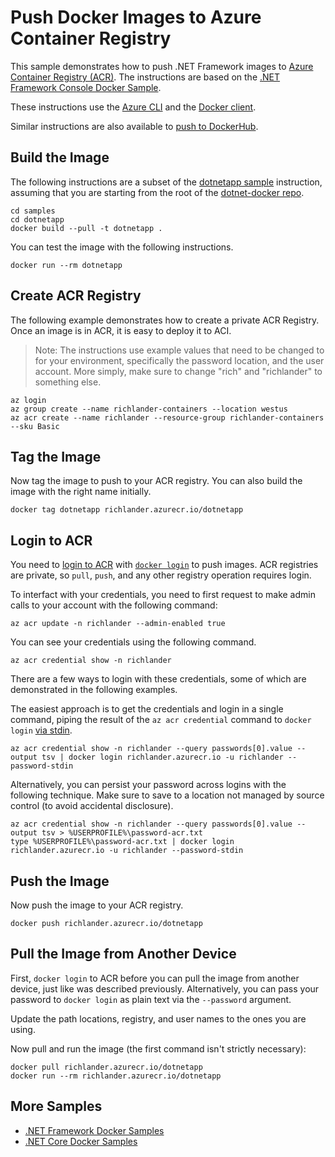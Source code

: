 # Push Docker Images to Azure Container Registry

This sample demonstrates how to push .NET Framework images to [Azure Container Registry (ACR)](https://docs.microsoft.com/azure/container-registry/container-registry-get-started-portal). The instructions are based on the [.NET Framework Console Docker Sample](README.md).

These instructions use the [Azure CLI](https://docs.microsoft.com/cli/azure/install-azure-cli) and the [Docker client](https://www.docker.com/products/docker).

Similar instructions are also available to [push to DockerHub](push-image-to-dockerhub.md).

## Build the Image

The following instructions are a subset of the [dotnetapp sample](dotnetapp/README.md) instruction, assuming that you are starting from the root of the [dotnet-docker repo](https://github.com/dotnet/dotnet-docker).

```console
cd samples
cd dotnetapp
docker build --pull -t dotnetapp .
```

You can test the image with the following instructions.

```console
docker run --rm dotnetapp
```

## Create ACR Registry

The following example demonstrates how to create a private ACR Registry. Once an image is in ACR, it is easy to deploy it to ACI.

> Note: The instructions use example values that need to be changed to for your environment, specifically the password location, and the user account. More simply, make sure to change "rich" and "richlander" to something else.

```console
az login
az group create --name richlander-containers --location westus
az acr create --name richlander --resource-group richlander-containers --sku Basic
```

## Tag the Image

Now tag the image to push to your ACR registry. You can also build the image with the right name initially.

```console
docker tag dotnetapp richlander.azurecr.io/dotnetapp
```

## Login to ACR

You need to [login to ACR](https://docs.microsoft.com/azure/container-registry/container-registry-get-started-portal#log-in-to-acr) with [`docker login`](https://docs.docker.com/engine/reference/commandline/login/) to push images. ACR registries are private, so `pull`, `push`, and any other registry operation requires login.

To interfact with your credentials, you need to first request to make admin calls to your account with the following command:

```console
az acr update -n richlander --admin-enabled true
```

You can see your credentials using the following command.

```console
az acr credential show -n richlander
```

There are a few ways to login with these credentials, some of which are demonstrated in the following examples.

The easiest approach is to get the credentials and login in a single command, piping the result of the `az acr credential` command to `docker login` [via stdin](https://github.com/docker/cli/pull/218).

```console
az acr credential show -n richlander --query passwords[0].value --output tsv | docker login richlander.azurecr.io -u richlander --password-stdin
```

Alternatively, you can persist your password across logins with the following technique. Make sure to save to a location not managed by source control (to avoid accidental disclosure).

```console
az acr credential show -n richlander --query passwords[0].value --output tsv > %USERPROFILE%\password-acr.txt
type %USERPROFILE%\password-acr.txt | docker login richlander.azurecr.io -u richlander --password-stdin
```

## Push the Image

Now push the image to your ACR registry.

```console
docker push richlander.azurecr.io/dotnetapp
```

## Pull the Image from Another Device

First, `docker login` to ACR before you can pull the image from another device, just like was described previously. Alternatively, you can pass your password to `docker login` as plain text via the `--password` argument.

Update the path locations, registry, and user names to the ones you are using.

Now pull and run the image (the first command isn't strictly necessary):

```console
docker pull richlander.azurecr.io/dotnetapp
docker run --rm richlander.azurecr.io/dotnetapp
```

## More Samples

* [.NET Framework Docker Samples](../README.md)
* [.NET Core Docker Samples](https://github.com/dotnet/dotnet-docker/blob/master/samples/README.md)

